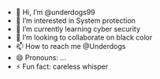 - 👋 Hi, I’m @underdogs99
- 👀 I’m interested in System protection 
- 🌱 I’m currently learning cyber security
- 💞️ I’m looking to collaborate on black color 
- 📫 How to reach me @Underdogs 
- 😄 Pronouns: ...
- ⚡ Fun fact: careless whisper 

<!---
underdogs99/underdogs99 is a ✨ special ✨ repository because its `README.md` (this file) appears on your GitHub profile.
You can click the Preview link to take a look at your changes.
--->
